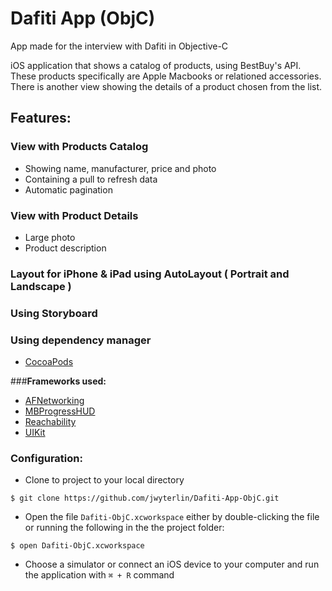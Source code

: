 # Dafiti App (ObjC)
App made for the interview with Dafiti in Objective-C

iOS application that shows a catalog of products, using BestBuy's API.
These products specifically are Apple Macbooks or relationed accessories.
There is another view showing the details of a product chosen from the list.

## Features:

### View with Products Catalog
- Showing name, manufacturer, price and photo
- Containing a pull to refresh data
- Automatic pagination

### View with Product Details
- Large photo
- Product description

### Layout for iPhone & iPad using AutoLayout ( Portrait and Landscape )

### Using Storyboard

### Using dependency manager
- [CocoaPods](https://cocoapods.org/)

###__Frameworks used:__

- [AFNetworking](https://github.com/AFNetworking/AFNetworking)
- [MBProgressHUD](https://github.com/jdg/MBProgressHUD)
- [Reachability](https://github.com/tonymillion/Reachability)
- [UIKit](https://developer.apple.com/library/ios/documentation/UIKit/Reference/UIKit_Framework/)

### Configuration:

- Clone to project to your local directory
```
$ git clone https://github.com/jwyterlin/Dafiti-App-ObjC.git
```
- Open the file `Dafiti-ObjC.xcworkspace` either by double-clicking the file or running the following in the the project folder:

```
$ open Dafiti-ObjC.xcworkspace
```
- Choose a simulator or connect an iOS device to your computer and run the application with  `⌘ + R` command

